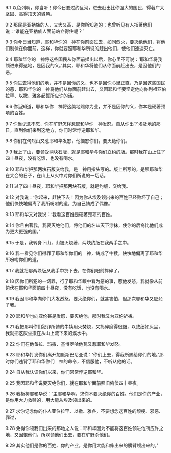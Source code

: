 <a id="1"></a>9:1  以色列啊，你当听！你今日要过约旦河，进去赶出比你强大的国民，得著广大坚固、高得顶天的城邑。  

<a id="2"></a>9:2  那民是亚衲族的人，又大又高，是你所知道的；也曾听见有人指著他们说：‘谁能在亚衲族人面前站立得住呢？’  

<a id="3"></a>9:3  你今日当知道，耶和华你的　神在你前面过去，如同烈火，要灭绝他们，将他们制伏在你面前。这样，你就要照耶和华所说的赶出他们，使他们速速灭亡。  

<a id="4"></a>9:4  耶和华你的　神将这些国民从你面前撵出以后，你心里不可说：‘耶和华将我领进来得这地，是因我的义。’其实，耶和华将他们从你面前赶出去，是因他们的恶。  

<a id="5"></a>9:5  你进去得他们的地，并不是因你的义，也不是因你心里正直，乃是因这些国民的恶，耶和华你的　神将他们从你面前赶出去，又因耶和华要坚定他向你列祖亚伯拉罕、以撒、雅各起誓所应许的话。  

<a id="6"></a>9:6  你当知道，耶和华你　神将这美地赐你为业，并不是因你的义，你本是硬著颈项的百姓。  

<a id="7"></a>9:7  你当记念不忘，你在旷野怎样惹耶和华你　神发怒。自从你出了埃及地的那日，直到你们来到这地方，你们时常悖逆耶和华。  

<a id="8"></a>9:8  你们在何烈山又惹耶和华发怒，他恼怒你们，要灭绝你们。  

<a id="9"></a>9:9  我上了山，要领受两块石版，就是耶和华与你们立约的版。那时我在山上住了四十昼夜，没有吃饭，也没有喝水。  

<a id="10"></a>9:10  耶和华把那两块石版交给我，是　神用指头写的。版上所写的，是照耶和华在大会的日子，在山上从火中对你们所说的一切话。  

<a id="11"></a>9:11  过了四十昼夜，耶和华把那两块石版，就是约版，交给我。  

<a id="12"></a>9:12  对我说：‘你起来，赶快下去！因为你从埃及领出来的百姓已经败坏了自己；他们快快地偏离了我所吩咐的道，为自己铸成了偶像。’  

<a id="13"></a>9:13  耶和华又对我说：‘我看这百姓是硬著颈项的百姓。  

<a id="14"></a>9:14  你且由著我，我要灭绝他们，将他们的名从天下涂抹，使你的后裔比他们成为更大更强的国。’  

<a id="15"></a>9:15  于是，我转身下山，山被火烧著，两块约版在我两手之中。  

<a id="16"></a>9:16  我一看见你们得罪了耶和华你们的　神，铸成了牛犊，快快地偏离了耶和华所吩咐你们的道，  

<a id="17"></a>9:17  我就把那两块版从我手中扔下去，在你们眼前摔碎了。  

<a id="18"></a>9:18  因你们所犯的一切罪，行了耶和华眼中看为恶的事，惹他发怒，我就像从前俯伏在耶和华面前四十昼夜，没有吃饭，也没有喝水。  

<a id="19"></a>9:19  我因耶和华向你们大发烈怒，要灭绝你们，就甚害怕，但那次耶和华又应允了我。  

<a id="20"></a>9:20  耶和华也向亚伦甚是发怒，要灭绝他，那时我又为亚伦祈祷。  

<a id="21"></a>9:21  我把那叫你们犯罪所铸的牛犊用火焚烧，又捣碎磨得很细，以致细如灰尘，我就把这灰尘撒在从山上流下来的溪水中。  

<a id="22"></a>9:22  你们在他备拉、玛撒、基博罗哈他瓦又惹耶和华发怒。  

<a id="23"></a>9:23  耶和华打发你们离开加低斯巴尼亚说：‘你们上去，得我所赐给你们的地。’那时你们违背了耶和华你们　神的命令，不信服他，不听从他的话。  

<a id="24"></a>9:24  自从我认识你们以来，你们常常悖逆耶和华。  

<a id="25"></a>9:25  我因耶和华说要灭绝你们，就在耶和华面前照旧俯伏四十昼夜。  

<a id="26"></a>9:26  我祈祷耶和华说：‘主耶和华啊，求你不要灭绝你的百姓。他们是你的产业，是你用大力救赎的，用大能从埃及领出来的。  

<a id="27"></a>9:27  求你记念你的仆人亚伯拉罕、以撒、雅各，不要想念这百姓的顽梗、邪恶、罪过，  

<a id="28"></a>9:28  免得你领我们出来的那地之人说：耶和华因为不能将这百姓领进他所应许之地，又因恨他们，所以领他们出去，要在旷野杀他们。  

<a id="29"></a>9:29  其实他们是你的百姓、你的产业，是你用大能和伸出来的膀臂领出来的。’  
